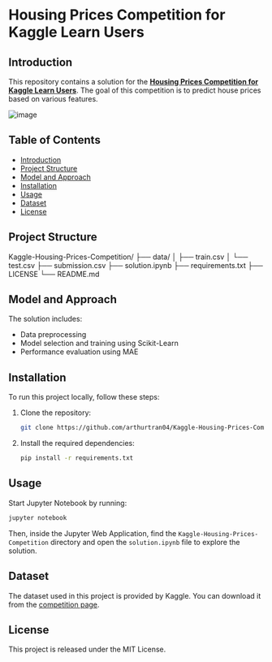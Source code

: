 # Housing Prices Competition for Kaggle Learn Users

## Introduction

This repository contains a solution for the [**Housing Prices Competition for Kaggle Learn Users**](https://www.kaggle.com/c/home-data-for-ml-course/overview). The goal of this competition is to predict house prices based on various features.

![image](https://github.com/user-attachments/assets/a1880b19-b161-43a0-9566-239512d2ef16)

## Table of Contents

- [Introduction](#introduction)
- [Project Structure](#project-structure)
- [Model and Approach](#model-and-approach)
- [Installation](#installation)
- [Usage](#usage)
- [Dataset](#dataset)
- [License](#license)

## Project Structure

Kaggle-Housing-Prices-Competition/
├── data/
│   ├── train.csv
│   └── test.csv
├── submission.csv
├── solution.ipynb
├── requirements.txt
├── LICENSE
└── README.md

## Model and Approach

The solution includes:

- Data preprocessing
- Model selection and training using Scikit-Learn
- Performance evaluation using MAE

## Installation

To run this project locally, follow these steps:

1. Clone the repository:

    ```bash
    git clone https://github.com/arthurtran04/Kaggle-Housing-Prices-Competition.git
    ```

5. Install the required dependencies:

    ```bash
    pip install -r requirements.txt
    ```

## Usage

Start Jupyter Notebook by running:

```sh
jupyter notebook
```

Then, inside the Jupyter Web Application, find the `Kaggle-Housing-Prices-Competition` directory and open the `solution.ipynb` file to explore the solution.

## Dataset

The dataset used in this project is provided by Kaggle. You can download it from the [competition page](https://www.kaggle.com/c/home-data-for-ml-course/).


## License

This project is released under the MIT License.
